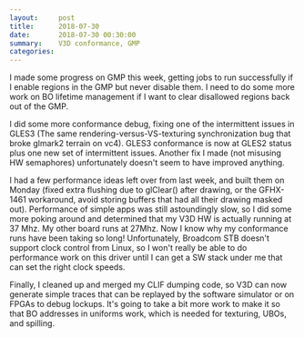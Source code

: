 ```yaml
---
layout:     post
title:      2018-07-30
date:       2018-07-30 00:30:00
summary:    V3D conformance, GMP
categories: 
---
```


I made some progress on GMP this week, getting jobs to run
successfully if I enable regions in the GMP but never disable them.  I
need to do some more work on BO lifetime management if I want to clear
disallowed regions back out of the GMP.

I did some more conformance debug, fixing one of the intermittent
issues in GLES3 (The same rendering-versus-VS-texturing
synchronization bug that broke glmark2 terrain on vc4).  GLES3
conformance is now at GLES2 status plus one new set of intermittent
issues.  Another fix I made (not misusing HW semaphores) unfortunately
doesn't seem to have improved anything.

I had a few performance ideas left over from last week, and built them
on Monday (fixed extra flushing due to glClear() after drawing, or the
GFHX-1461 workaround, avoid storing buffers that had all their drawing
masked out).  Performance of simple apps was still astoundingly slow,
so I did some more poking around and determined that my V3D HW is
actually running at 37 Mhz.  My other board runs at 27Mhz.  Now I know
why my conformance runs have been taking so long!  Unfortunately,
Broadcom STB doesn't support clock control from Linux, so I won't
really be able to do performance work on this driver until I can get a
SW stack under me that can set the right clock speeds.

Finally, I cleaned up and merged my CLIF dumping code, so V3D can now
generate simple traces that can be replayed by the software simulator
or on FPGAs to debug lockups.  It's going to take a bit more work to
make it so that BO addresses in uniforms work, which is needed for
texturing, UBOs, and spilling.
